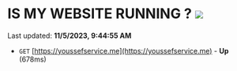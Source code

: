 # IS MY WEBSITE RUNNING ? [![](https://img.shields.io/static/v1?label=Sponsor&message=%E2%9D%A4&logo=GitHub&color=%23fe8e86)](https://github.com/sponsors/<username>)

Last updated: **11/5/2023, 9:44:55 AM**

- `GET` [https://youssefservice.me](https://youssefservice.me) - **Up** (678ms)
